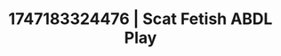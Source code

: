 ---
categories:
- Dirty inner voice
- Sensual cosplay
- Booty worship
- Volleyball
- Safe for work
image: /assets/images/1747183324476.webp
layout: post
seo:
  description: Featured content with sensual Scat Fetish, ABDL Play. HD images available.
  keywords: Scat Fetish, ABDL Play
  og_image: /assets/images/1747183324476.webp
  schema_type: VisualArtwork
tags:
- ABDL Play
- '#1747183324476'
- Scat Fetish
title: 1747183324476 | Scat Fetish ABDL Play
---